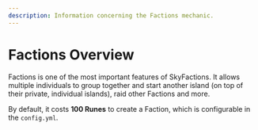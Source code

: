 ```yaml
---
description: Information concerning the Factions mechanic.
---
```


# Factions Overview
Factions is one of the most important features of SkyFactions.
It allows multiple individuals to group together and start another island (on top of their private, individual islands), raid other Factions and more.

By default, it costs **100 Runes** to create a Faction, which is configurable in the `config.yml`.